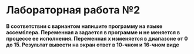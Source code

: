 # Лабораторная работа №2<br/>
**В соответствии с вариантом напишите программу на языке ассемблера. 
Переменная a задается в программе и не меняется в процессе ее исполнения. 
Переменная x изменяется в диапазоне от 0 до 15. Результат вывести на экран 
ответ в 10-чном и 16-чном виде**
